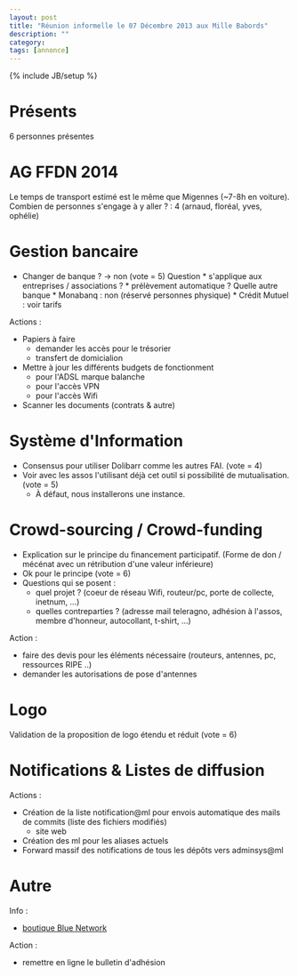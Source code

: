 ```yaml
---
layout: post
title: "Réunion informelle le 07 Décembre 2013 aux Mille Babords"
description: ""
category:
tags: [annonce]
---
```

{% include JB/setup %}

# Présents

6 personnes présentes

# AG FFDN 2014 

Le temps de transport estimé est le même que Migennes (~7-8h en voiture).
Combien de personnes s'engage à y aller ? : 4 (arnaud, floréal, yves, ophélie)

# Gestion bancaire

* Changer de banque ? -> non (vote = 5)
	Question
		* s'applique aux entreprises / associations ?
		* prélèvement automatique ?
	Quelle autre banque 
		* Monabanq : non (réservé personnes physique)
		* Crédit Mutuel : voir tarifs

Actions  :
* Papiers à faire
	* demander les accès pour le trésorier
	* transfert de domicialion
* Mettre à jour les différents budgets de fonctionment
	* pour l'ADSL marque balanche
	* pour l'accès VPN
	* pour l'accès Wifi
* Scanner les documents (contrats & autre)

# Système d'Information

* Consensus pour utiliser Dolibarr comme les autres FAI. (vote = 4)
* Voir avec les assos l'utilisant déjà cet outil si possibilité de mutualisation. (vote = 5)
	* À défaut, nous installerons une instance.

# Crowd-sourcing / Crowd-funding

* Explication sur le principe du financement participatif. (Forme de don / mécénat avec un rétribution d'une valeur inférieure)
* Ok pour le principe (vote = 6)
* Questions qui se posent :
	* quel projet ? (coeur de réseau Wifi, routeur/pc, porte de collecte, inetnum, ...)
	* quelles contreparties ? (adresse mail teleragno, adhésion à l'assos, membre d'honneur, autocollant, t-shirt, ...)

Action :

* faire des devis pour les éléments nécessaire (routeurs, antennes, pc, ressources RIPE ..)
* demander les autorisations de pose d'antennes

# Logo

Validation de la proposition de logo étendu et réduit (vote = 6)

# Notifications & Listes de diffusion

Actions : 
* Création de la liste notification@ml pour envois automatique des mails de commits (liste des fichiers modifiés)
	* site web
* Création des ml pour les aliases actuels
* Forward massif des notifications de tous les dépôts vers adminsys@ml

# Autre

Info :
* [boutique Blue Network](http://boutique.bluenetech.com)

Action :
* remettre en ligne le bulletin d'adhésion

